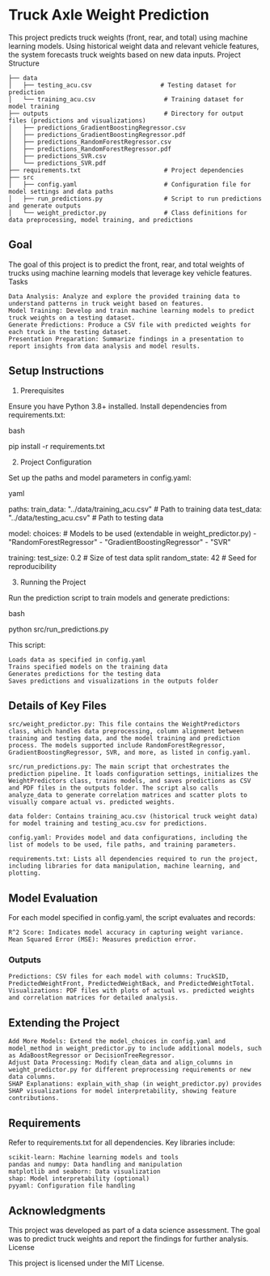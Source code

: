 # Truck Axle Weight Prediction

This project predicts truck weights (front, rear, and total) using machine learning models. Using historical weight data and relevant vehicle features, the system forecasts truck weights based on new data inputs.
Project Structure

```
├── data
│   ├── testing_acu.csv                   # Testing dataset for prediction
│   └── training_acu.csv                   # Training dataset for model training
├── outputs                                # Directory for output files (predictions and visualizations)
│   ├── predictions_GradientBoostingRegressor.csv
│   ├── predictions_GradientBoostingRegressor.pdf
│   ├── predictions_RandomForestRegressor.csv
│   ├── predictions_RandomForestRegressor.pdf
│   ├── predictions_SVR.csv
│   └── predictions_SVR.pdf
├── requirements.txt                       # Project dependencies
├── src
│   ├── config.yaml                        # Configuration file for model settings and data paths
│   ├── run_predictions.py                 # Script to run predictions and generate outputs
│   └── weight_predictor.py                # Class definitions for data preprocessing, model training, and predictions

```
## Goal

The goal of this project is to predict the front, rear, and total weights of trucks using machine learning models that leverage key vehicle features.
Tasks

    Data Analysis: Analyze and explore the provided training data to understand patterns in truck weight based on features.
    Model Training: Develop and train machine learning models to predict truck weights on a testing dataset.
    Generate Predictions: Produce a CSV file with predicted weights for each truck in the testing dataset.
    Presentation Preparation: Summarize findings in a presentation to report insights from data analysis and model results.

## Setup Instructions
1. Prerequisites

Ensure you have Python 3.8+ installed. Install dependencies from requirements.txt:

bash

pip install -r requirements.txt

2. Project Configuration

Set up the paths and model parameters in config.yaml:

yaml

paths:
  train_data: "../data/training_acu.csv"    # Path to training data
  test_data: "../data/testing_acu.csv"      # Path to testing data

model:
  choices:                                  # Models to be used (extendable in weight_predictor.py)
    - "RandomForestRegressor"
    - "GradientBoostingRegressor"
    - "SVR"

training:
  test_size: 0.2                            # Size of test data split
  random_state: 42                          # Seed for reproducibility

3. Running the Project

Run the prediction script to train models and generate predictions:

bash

python src/run_predictions.py

This script:

    Loads data as specified in config.yaml
    Trains specified models on the training data
    Generates predictions for the testing data
    Saves predictions and visualizations in the outputs folder

## Details of Key Files

    src/weight_predictor.py: This file contains the WeightPredictors class, which handles data preprocessing, column alignment between training and testing data, and the model training and prediction process. The models supported include RandomForestRegressor, GradientBoostingRegressor, SVR, and more, as listed in config.yaml.

    src/run_predictions.py: The main script that orchestrates the prediction pipeline. It loads configuration settings, initializes the WeightPredictors class, trains models, and saves predictions as CSV and PDF files in the outputs folder. The script also calls analyze_data to generate correlation matrices and scatter plots to visually compare actual vs. predicted weights.

    data folder: Contains training_acu.csv (historical truck weight data) for model training and testing_acu.csv for predictions.

    config.yaml: Provides model and data configurations, including the list of models to be used, file paths, and training parameters.

    requirements.txt: Lists all dependencies required to run the project, including libraries for data manipulation, machine learning, and plotting.

## Model Evaluation

For each model specified in config.yaml, the script evaluates and records:

    R^2 Score: Indicates model accuracy in capturing weight variance.
    Mean Squared Error (MSE): Measures prediction error.

### Outputs

    Predictions: CSV files for each model with columns: TruckSID, PredictedWeightFront, PredictedWeightBack, and PredictedWeightTotal.
    Visualizations: PDF files with plots of actual vs. predicted weights and correlation matrices for detailed analysis.

## Extending the Project

    Add More Models: Extend the model_choices in config.yaml and model_method in weight_predictor.py to include additional models, such as AdaBoostRegressor or DecisionTreeRegressor.
    Adjust Data Processing: Modify clean_data and align_columns in weight_predictor.py for different preprocessing requirements or new data columns.
    SHAP Explanations: explain_with_shap (in weight_predictor.py) provides SHAP visualizations for model interpretability, showing feature contributions.

## Requirements

Refer to requirements.txt for all dependencies. Key libraries include:

    scikit-learn: Machine learning models and tools
    pandas and numpy: Data handling and manipulation
    matplotlib and seaborn: Data visualization
    shap: Model interpretability (optional)
    pyyaml: Configuration file handling

## Acknowledgments

This project was developed as part of a data science assessment. The goal was to predict truck weights and report the findings for further analysis.
License

This project is licensed under the MIT License.